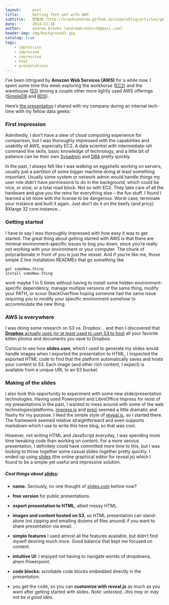 ```yaml
---
layout:     post
title:      Getting feet wet with AWS
subtitle:   转载自：http://brooksandrew.github.io/simpleblog/articles/getting-feet-wet-with-aws/
date:       2014-11-10
author:     andrew brooks (andrewbrooksct@gmail.com)
header-img: img/background3.jpg
catalog: true
tags:
    - impression
    - impressed
    - impressive
    - html
    - presentations
---
```


I’ve been intrigued by **Amazon Web Services (AWS)** for a while now. I spent some time this week exploring
the workhorse ([EC2](http://aws.amazon.com/ec2)) and the warehouse ([S3](http://aws.amazon.com/s3)) among a couple other more lightly used AWS offerings ([SimpleDB](http://aws.amazon.com/simledb) and [RDS](http://aws.amazon.com/rds)).

Here’s [the presentation](http://slides.com/ajb073/web-scraping-and-persisting-data-in-the-cloud) I shared with my company during an internal tech-time with my fellow data geeks:

### First impression

Admittedly, I don’t have a slew of cloud computing experience for comparison, but I was thoroughly impressed with the capabilities and usability of AWS, especially EC2. A data scientist with intermediate-ish command line skills, basic knowledge of technology, and a little bit of patience can be their own [Sysadmin](http://en.wikipedia.org/wiki/System_administrator) and [DBA](http://en.wikipedia.org/wiki/Database_administrator) pretty quickly.

In the past, I always felt like I was walking on eggshells working on servers, usually just a partition of some bigger machine doing at least something important. Usually some system or network admin would handle things my user role didn’t have permissions to do in the background, which could be nice, or slow, or a total road block. Not so with EC2. They take care of all the hardware and give you the reins for everything else – the fun stuff. I found I learned a lot more with the license to be dangerous. Worst case, terminate your instance and built it again. Just don’t do it on the beefy (and pricy) 8Xlarge 32 core instance…

### Getting started

I have to say I was thoroughly impressed with how easy it was to get started. The great thing about getting started with AWS is that there are minimal environment-specific issues to bog you down, since you’re really not working with your environment or your computer. The chunk of polycarbonate in front of you is just the vessel. And if you’re like me, those simple 2 line installation READMEs that go something like

```
get someNew.thing
install someNew.thing
```

work maybe 1 in 5 times without having to install some hidden environment-specific dependency, manage multiple versions of the same thing, modify your PATH, or scour StackOverflow hoping someone had the same issue requiring you to modify your specific environment somehow to accommodate the new thing.

### AWS is everywhere

I was doing some research on S3 vs. Dropbox… and then I discovered that [**Dropbox** actually uses (or at least used to use) S3 to host](http://www.datacenterknowledge.com/archives/2013/10/23/how-dropbox-stores-stuff-for-200-million-users) all your favorite kitten photos and documents you save to Dropbox.

Curious to see how **slides.com**, which I used to generate my slides would handle images when I exported the presentation to HTML, I inspected the exported HTML code to find that the platform automatically saves and hosts your content to S3. Each image (and other rich content, I expect) is available from a unique URL to an S3 bucket.

### Making of the slides

I also took this opportunity to experiment with some new slide/presentation technologies. Having used Powerpoint and LibreOffice Impress for most of my presentations in the past, I wanted to mess around with some of the web technologies/platforms. [impress.js](http://bartaz.github.io/impress.js#/bored) and [prezi](http://prezi.com/your) seemed a little dramatic and flashy for my purpose. I liked the simple style of [reveal.js](http://lab.hakim.se/reveal-js#/), so I started there. The framework seemed relative straightforward and even supports markdown which I use to write this here blog, so that was cool.

However, not writing HTML and JavaScript everyday, I was spending more time tweaking code than working on content. For a more serious presentation, I definitely could have committed more time to this, but I was looking to throw together some casual slides together pretty quickly. I ended up using [slides](http://slides.com/.) (the online graphical editor for reveal.js) which I found to be a simple yet useful and impressive solution.

##### Cool things about [slides](http://slides.com/.):

- **name.** Seriously, no one thought of [slides.com](http://slides.com/.) before now?

- **free version** for public presentations.

- **export presentation to HTML**, albeit messy HTML.

- **images and content hosted on S3**, so HTML presentation can stand-alone (no zipping and emailing dozens of files around) if you want to share presentation via email.

- **simple features** I used almost all the features available, but didn’t find myself desiring much more. Good balance that kept me focused on content.

- **intuitive UI:** I enjoyed not having to navigate worlds of dropdowns, ahem Powerpoint.

- **code blocks:** scrollable code blocks embedded directly in the presentation.

- you get the code, so you can **customize with reveal.js** as much as you want after getting started with slides. *Note: untested…this may or may not be a good idea.*

